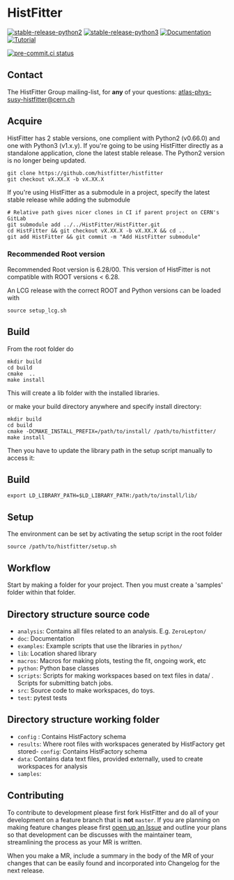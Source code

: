 # HistFitter

[![stable-release-python2](https://img.shields.io/badge/StablePython2-v0.66.0-green)](https://gitlab.cern.ch/HistFitter/HistFitter/-/releases/v0.66.0)
[![stable-release-python3](https://img.shields.io/badge/StablePython3-v1.2.0-green)](https://gitlab.cern.ch/HistFitter/HistFitter/-/tree/v1.2.0)
[![Documentation](https://img.shields.io/badge/Documentation-blue)](https://twiki.cern.ch/twiki/bin/viewauth/AtlasProtected/SusyFitter)
[![Tutorial](https://img.shields.io/badge/Tutorial-orange)](https://twiki.cern.ch/twiki/bin/viewauth/AtlasProtected/HistFitterTutorial)

[![pre-commit.ci status](https://results.pre-commit.ci/badge/github/histfitter/histfitter/master.svg)](https://results.pre-commit.ci/latest/github/histfitter/histfitter/master)

## Contact

The HistFitter Group mailing-list, for **any** of your questions: <atlas-phys-susy-histfitter@cern.ch>

## Acquire
HistFitter has 2 stable versions, one complient with Python2 (v0.66.0) and one with Python3 (v1.x.y).
If you're going to be using HistFitter directly as a standalone application, clone the latest stable release. The Python2 version is no longer being updated.

```
git clone https://github.com/histfitter/histfitter
git checkout vX.XX.X -b vX.XX.X
```

If you're using HistFitter as a submodule in a project, specify the latest stable release while adding the submodule

```
# Relative path gives nicer clones in CI if parent project on CERN's GitLab
git submodule add ../../HistFitter/HistFitter.git
cd HistFitter && git checkout vX.XX.X -b vX.XX.X && cd ..
git add HistFitter && git commit -m "Add HistFitter submodule"
```


### Recommended Root version

Recommended Root version is 6.28/00. This version of HistFitter is not compatible with ROOT versions < 6.28.

An LCG release with the correct ROOT and Python versions can be loaded with

```
source setup_lcg.sh
```

## Build
From the root folder do
```
mkdir build
cd build
cmake  ..
make install
```
This will create a lib folder with the installed libraries.

or make your build directory anywhere and specify install directory:
```
mkdir build
cd build
cmake -DCMAKE_INSTALL_PREFIX=/path/to/install/ /path/to/histfitter/
make install
```
Then you have to update the library path in the setup script manually to access it:


## Build

```
export LD_LIBRARY_PATH=$LD_LIBRARY_PATH:/path/to/install/lib/
```

## Setup

The environment can be set by activating the setup script in the root folder

```
source /path/to/histfitter/setup.sh
```

## Workflow

Start by making a folder for your project. Then you must create a 'samples' folder within that folder.

## Directory structure source code

- `analysis`: Contains all files related to an analysis. E.g. `ZeroLepton/`
- `doc`: Documentation
- `examples`: Example scripts that use the libraries in `python/`
- `lib`: Location shared library
- `macros`: Macros for making plots, testing the fit, ongoing work, etc
- `python`: Python base classes
- `scripts`: Scripts for making workspaces based on text files in data/ . Scripts for submitting batch jobs.
- `src`: Source code to make workspaces, do toys.
- `test`: pytest tests

## Directory structure working folder

- `config` : Contains HistFactory schema
- `results`: Where root files with workspaces generated by HistFactory get stored- `config`: Contains HistFactory schema
- `data`: Contains data text files, provided externally, used to create workspaces for analysis
- `samples`: 

## Contributing

To contribute to development please first fork HistFitter and do all of your development on a feature branch that is **not** `master`.
If you are planning on making feature changes please first [open up an Issue](https://github.com/histfitter/histfitter/issues) and outline your plans so that development can be discusses with the maintainer team, streamlining the process as your MR is written.

When you make a MR, include a summary in the body of the MR of your changes that can be easily found and incorporated into Changelog for the next release.

